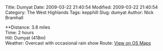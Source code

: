 Title: Dumyat
Date: 2009-03-22 21:40:54
Modified: 2009-03-22 21:40:54
Category: The West Highlands
Tags: kepphill
Slug: dumyat
Author: Nick Bramhall

**Distance: 3.8 miles  
Time: 2 hours  
Hill: Dumyat (418m)  
Weather: Overcast with occasional rain show
Route: [View on OS Maps](https://www.invertedworld.co.uk/trip/304)
